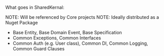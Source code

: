 ﻿What goes in SharedKernal:

NOTE: Will be referenced by Core projects
NOTE: Ideally distributed as a Nuget Package

- Base Entity, Base Domain Event, Base Specification
- Common Exceptions, Common Interfaces
- Common Auth (e.g. User class), Common DI, Common Logging, Common Guard Clauses